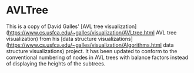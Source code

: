 # AVLTree

This is a copy of David Galles' [AVL tree visualization](https://www.cs.usfca.edu/~galles/visualization/AVLtree.html AVL tree visualization)
from his [data structure visualizations](https://www.cs.usfca.edu/~galles/visualization/Algorithms.html data structure visualizations) project.
It has been updated to conform to the conventional numbering of nodes in AVL trees with balance factors instead of displaying the heights of the subtrees.

